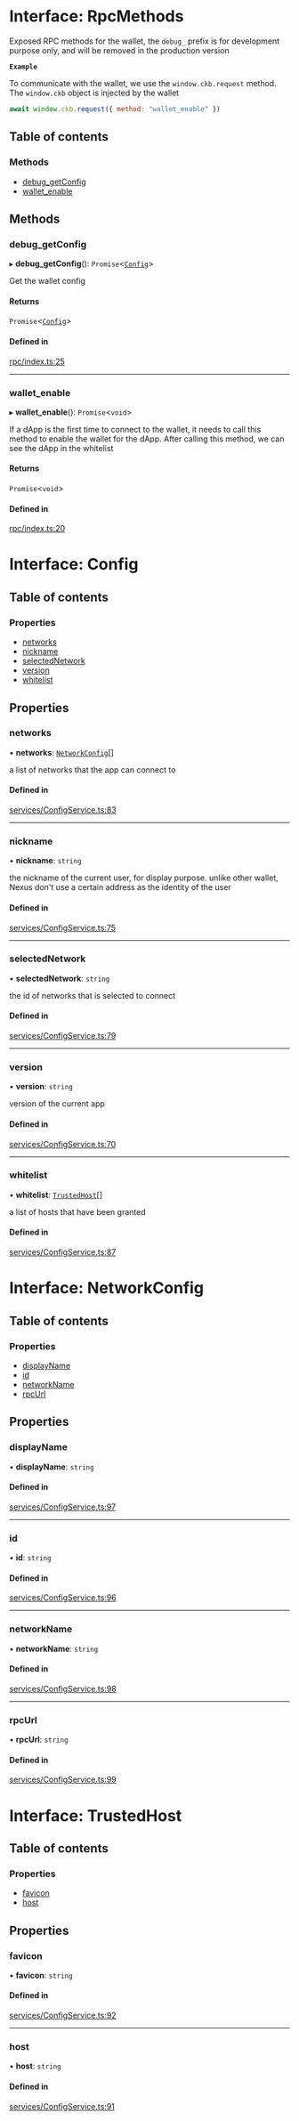 
<a name="rpcmethodsmd"></a>

# Interface: RpcMethods

Exposed RPC methods for the wallet, the `debug_` prefix is for development purpose only,
and will be removed in the production version

**`Example`**

To communicate with the wallet, we use the `window.ckb.request` method.
The `window.ckb` object is injected by the wallet

```js
await window.ckb.request({ method: "wallet_enable" })
```

## Table of contents

### Methods

- [debug\_getConfig](#debug_getconfig)
- [wallet\_enable](#wallet_enable)

## Methods

### debug\_getConfig

▸ **debug_getConfig**(): `Promise`<[`Config`](#configmd)\>

Get the wallet config

#### Returns

`Promise`<[`Config`](#configmd)\>

#### Defined in

[rpc/index.ts:25](https://github.com/ckb-js/nexus/blob/19af755/packages/types/src/rpc/index.ts#L25)

___

### wallet\_enable

▸ **wallet_enable**(): `Promise`<`void`\>

If a dApp is the first time to connect to the wallet,
it needs to call this method to enable the wallet for the dApp.
After calling this method, we can see the dApp in the whitelist

#### Returns

`Promise`<`void`\>

#### Defined in

[rpc/index.ts:20](https://github.com/ckb-js/nexus/blob/19af755/packages/types/src/rpc/index.ts#L20)


<a name="configmd"></a>

# Interface: Config

## Table of contents

### Properties

- [networks](#networks)
- [nickname](#nickname)
- [selectedNetwork](#selectednetwork)
- [version](#version)
- [whitelist](#whitelist)

## Properties

### networks

• **networks**: [`NetworkConfig`](#networkconfigmd)[]

a list of networks that the app can connect to

#### Defined in

[services/ConfigService.ts:83](https://github.com/ckb-js/nexus/blob/19af755/packages/types/src/services/ConfigService.ts#L83)

___

### nickname

• **nickname**: `string`

the nickname of the current user, for display purpose.
unlike other wallet, Nexus don't use a certain address as the identity of the user

#### Defined in

[services/ConfigService.ts:75](https://github.com/ckb-js/nexus/blob/19af755/packages/types/src/services/ConfigService.ts#L75)

___

### selectedNetwork

• **selectedNetwork**: `string`

the id of networks that is selected to connect

#### Defined in

[services/ConfigService.ts:79](https://github.com/ckb-js/nexus/blob/19af755/packages/types/src/services/ConfigService.ts#L79)

___

### version

• **version**: `string`

version of the current app

#### Defined in

[services/ConfigService.ts:70](https://github.com/ckb-js/nexus/blob/19af755/packages/types/src/services/ConfigService.ts#L70)

___

### whitelist

• **whitelist**: [`TrustedHost`](#trustedhostmd)[]

a list of hosts that have been granted

#### Defined in

[services/ConfigService.ts:87](https://github.com/ckb-js/nexus/blob/19af755/packages/types/src/services/ConfigService.ts#L87)


<a name="networkconfigmd"></a>

# Interface: NetworkConfig

## Table of contents

### Properties

- [displayName](#displayname)
- [id](#id)
- [networkName](#networkname)
- [rpcUrl](#rpcurl)

## Properties

### displayName

• **displayName**: `string`

#### Defined in

[services/ConfigService.ts:97](https://github.com/ckb-js/nexus/blob/19af755/packages/types/src/services/ConfigService.ts#L97)

___

### id

• **id**: `string`

#### Defined in

[services/ConfigService.ts:96](https://github.com/ckb-js/nexus/blob/19af755/packages/types/src/services/ConfigService.ts#L96)

___

### networkName

• **networkName**: `string`

#### Defined in

[services/ConfigService.ts:98](https://github.com/ckb-js/nexus/blob/19af755/packages/types/src/services/ConfigService.ts#L98)

___

### rpcUrl

• **rpcUrl**: `string`

#### Defined in

[services/ConfigService.ts:99](https://github.com/ckb-js/nexus/blob/19af755/packages/types/src/services/ConfigService.ts#L99)


<a name="trustedhostmd"></a>

# Interface: TrustedHost

## Table of contents

### Properties

- [favicon](#favicon)
- [host](#host)

## Properties

### favicon

• **favicon**: `string`

#### Defined in

[services/ConfigService.ts:92](https://github.com/ckb-js/nexus/blob/19af755/packages/types/src/services/ConfigService.ts#L92)

___

### host

• **host**: `string`

#### Defined in

[services/ConfigService.ts:91](https://github.com/ckb-js/nexus/blob/19af755/packages/types/src/services/ConfigService.ts#L91)
